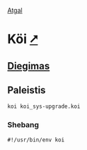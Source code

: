 [Atgal](./readme.md)

# Köi [&#x2B67;](https://koi-lang.dev/)

## [Diegimas](../install/koi_readme.md)

## Paleistis

```bash
koi koi_sys-upgrade.koi
```

### Shebang

```shebang
#!/usr/bin/env koi
```
